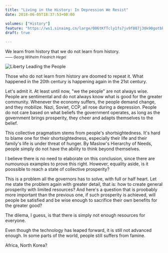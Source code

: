 ```yaml
---
title: "Living in the History: In Depression We Resist"
date: 2018-06-05T18:37:53+08:00

volumes: ["History"]
feature: "https://ws1.sinaimg.cn/large/006tKfTcly1fs7jv9f807j30k90gotbk.jpg"
draft: true

---
```


We learn from history that we do not learn from history.<br>&rlm;<small>—— _Georg Wilhelm Friedrich Hegel_</small>



![Liberty Leading the People](https://ws1.sinaimg.cn/large/006tKfTcly1fs7jv9f807j30k90gotbk.jpg)

Those who do not learn from history are doomed to repeat it. What happened in the 20th century is happening again in the 21st century.

Let's admit it. At least until now, "we the people" are not always wise. People are sentimental and do not always know what is good for the greater community. Whenever the economy suffers, the people demand change, and they mobilize. Nazi, Soviet, CCP, all rose during a depression. People do not care based on what beliefs the government operates, as long as the government brings prosperity, they cheer and adapts themselves to the belief.

This collective pragmatism stems from people's shortsightedness. It's hard to blame one for their shortsightedness, especially their life and their family's life is under threat of hunger. By Maslow's Hierarchy of Needs, people simply do not have the ability to think beyond themselves.

I believe there is no need to elaborate on this conclusion, since there are numourous examples to prove this right. However, equality aside, is it poossible to reach a state of collective prosperity?

This is a problem all the governors has to solve, with full or half heart. Let me state the problem again with greater detail, that is: how to create general prosperity with limited resources? And here's a question that is proobably more important than the previous one, if such prosperity is achieved, will people be satisfied and be wise enough to sacrifice their own benefits for the greater good?

The dilema, I guess, is that there is simply not enough resources for everyone.

Even though the technology has leaped forward, it is still not advanced enough. In some parts of the world, people still suffers from famine.

Africa, North Korea?
